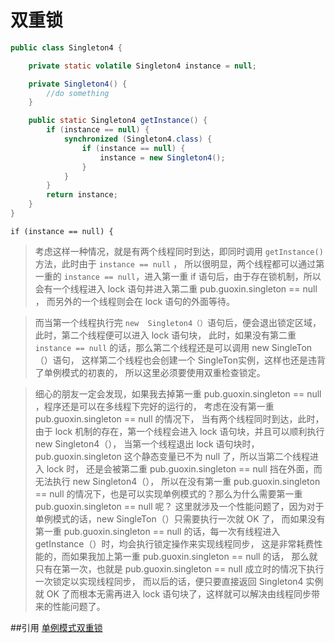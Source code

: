 # 双重锁

```java
public class Singleton4 {

    private static volatile Singleton4 instance = null;

    private Singleton4() {
        //do something
    }

    public static Singleton4 getInstance() {
        if (instance == null) {
            synchronized (Singleton4.class) {
                if (instance == null) {
                    instance = new Singleton4();
                }
            }
        }
        return instance;
    }
}
```
    if (instance == null) {
>考虑这样一种情况，就是有两个线程同时到达，即同时调用 `getInstance()` 方法，此时由于 `instance == null` ，
所以很明显，两个线程都可以通过第一重的 `instance == null`，进入第一重 if 语句后，由于存在锁机制，所以会有一个线程进入 lock 语句并进入第二重 pub.guoxin.singleton == null ，
而另外的一个线程则会在 lock 语句的外面等待。 
 
>而当第一个线程执行完 `new  Singleton4（）`语句后，便会退出锁定区域，此时，第二个线程便可以进入 lock 语句块，
此时，如果没有第二重 `instance == null` 的话，那么第二个线程还是可以调用 new  SingleTon （）语句，
这样第二个线程也会创建一个 SingleTon实例，这样也还是违背了单例模式的初衷的，
所以这里必须要使用双重检查锁定。

>细心的朋友一定会发现，如果我去掉第一重 pub.guoxin.singleton == null ，程序还是可以在多线程下完好的运行的，
考虑在没有第一重 pub.guoxin.singleton == null 的情况下，
当有两个线程同时到达，此时，由于 lock 机制的存在，第一个线程会进入 lock 语句块，并且可以顺利执行 new Singleton4（），
当第一个线程退出 lock 语句块时， pub.guoxin.singleton 这个静态变量已不为 null 了，所以当第二个线程进入 lock 时，
还是会被第二重 pub.guoxin.singleton == null 挡在外面，而无法执行 new Singleton4（），
所以在没有第一重 pub.guoxin.singleton == null 的情况下，也是可以实现单例模式的？那么为什么需要第一重 pub.guoxin.singleton == null 呢？
这里就涉及一个性能问题了，因为对于单例模式的话，new SingleTon（）只需要执行一次就 OK 了，
而如果没有第一重 pub.guoxin.singleton == null 的话，每一次有线程进入 getInstance（）时，均会执行锁定操作来实现线程同步，
这是非常耗费性能的，而如果我加上第一重 pub.guoxin.singleton == null 的话，
那么就只有在第一次，也就是 pub.guoxin.singleton == null 成立时的情况下执行一次锁定以实现线程同步，
而以后的话，便只要直接返回 Singleton4 实例就 OK 了而根本无需再进入 lock 语句块了，这样就可以解决由线程同步带来的性能问题了。

##引用
[单例模式双重锁](http://blog.csdn.net/nyist327/article/details/49301401)
